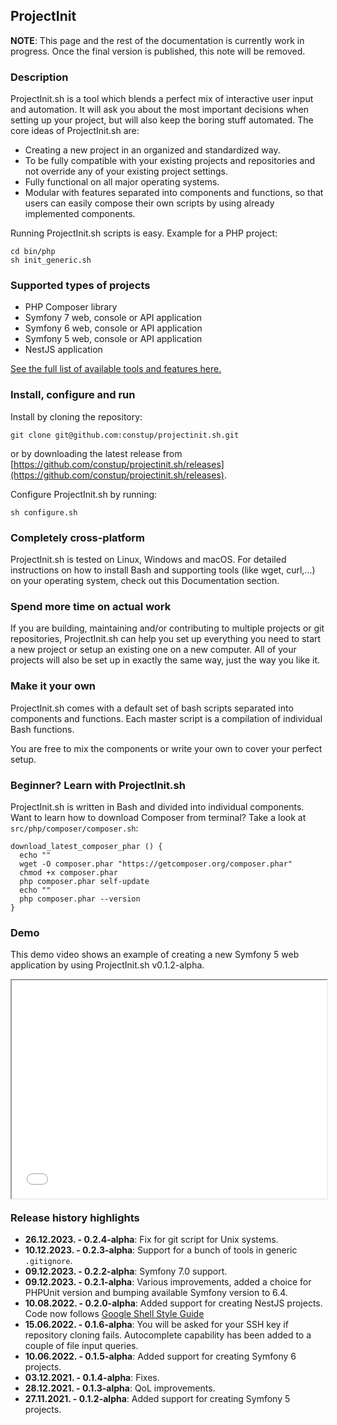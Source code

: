 ## ProjectInit

**NOTE**: This page and the rest of the documentation is currently work in progress. Once the final version is 
published, this note will be removed. 

### Description

ProjectInit.sh is a tool which blends a perfect mix of interactive user input and automation. It will ask you about the 
most important decisions when setting up your project, but will also keep the boring stuff automated. The core ideas of
ProjectInit.sh are:

- Creating a new project in an organized and standardized way.
- To be fully compatible with your existing projects and repositories and not override any of your existing project
  settings.
- Fully functional on all major operating systems.
- Modular with features separated into components and functions, so that users can easily compose their own scripts by 
  using already implemented components.

Running ProjectInit.sh scripts is easy. Example for a PHP project: 

```shell
cd bin/php
sh init_generic.sh
```

### Supported types of projects

- PHP Composer library
- Symfony 7 web, console or API application
- Symfony 6 web, console or API application
- Symfony 5 web, console or API application
- NestJS application

[See the full list of available tools and features here.](list_of_tools.md)

### Install, configure and run

Install by cloning the repository:

```shell
git clone git@github.com:constup/projectinit.sh.git
```

or by downloading the latest release from [https://github.com/constup/projectinit.sh/releases](https://github.com/constup/projectinit.sh/releases).

Configure ProjectInit.sh by running:

```shell
sh configure.sh
```

### Completely cross-platform

ProjectInit.sh is tested on Linux, Windows and macOS. For detailed instructions on how to install Bash and supporting
tools (like wget, curl,...) on your operating system, check out this Documentation section.

### Spend more time on actual work

If you are building, maintaining and/or contributing to multiple projects or git repositories, ProjectInit.sh can help 
you set up everything you need to start a new project or setup an existing one on a new computer.
All of your projects will also be set up in exactly the same way, just the way you like it.

### Make it your own

ProjectInit.sh comes with a default set of bash scripts separated into components and functions. Each master script is a
compilation of individual Bash functions.

You are free to mix the components or write your own to cover your perfect setup.

### Beginner? Learn with ProjectInit.sh

ProjectInit.sh is written in Bash and divided into individual components. Want to learn how to download Composer from
terminal? Take a look at `src/php/composer/composer.sh`:

```shell
download_latest_composer_phar () {
  echo ""
  wget -O composer.phar "https://getcomposer.org/composer.phar"
  chmod +x composer.phar
  php composer.phar self-update
  echo ""
  php composer.phar --version
}
```
### Demo

This demo video shows an example of creating a new Symfony 5 web application by using ProjectInit.sh v0.1.2-alpha.
<div style="height: 349px;">
<iframe src='//www.youtube.com/embed/kR6ppQMqTQ4' style="top: 0; left: 0; width: 100%; height: 100%;" allowfullscreen>
</iframe>
</div>

### Release history highlights

 - **26.12.2023. - 0.2.4-alpha**: Fix for git script for Unix systems.
 - **10.12.2023. - 0.2.3-alpha**: Support for a bunch of tools in generic `.gitignore`.
 - **09.12.2023. - 0.2.2-alpha**: Symfony 7.0 support.
 - **09.12.2023. - 0.2.1-alpha**: Various improvements, added a choice for PHPUnit version and bumping available Symfony
version to 6.4.
 - **10.08.2022. - 0.2.0-alpha**: Added support for creating NestJS projects. Code now follows 
[Google Shell Style Guide](https://google.github.io/styleguide/shellguide.html)
 - **15.06.2022. - 0.1.6-alpha**: You will be asked for your SSH key if repository cloning fails. Autocomplete 
capability has been added to a couple of file input queries.
 - **10.06.2022. - 0.1.5-alpha**: Added support for creating Symfony 6 projects.
 - **03.12.2021. - 0.1.4-alpha**: Fixes.
 - **28.12.2021. - 0.1.3-alpha**: QoL improvements.
 - **27.11.2021. - 0.1.2-alpha**: Added support for creating Symfony 5 projects.
